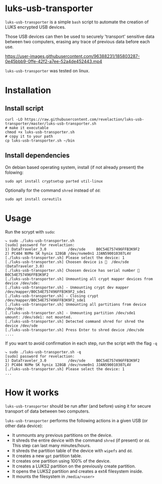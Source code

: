 # luks-usb-transporter

`luks-usb-transporter` is a simple `bash` script to automate the creation of LUKS encrypted USB devices. 

Those USB devices can then be used to securely 'transport' sensitive data
between two computers, erasing any trace of previous data before each use.

https://user-images.githubusercontent.com/96388231/185803287-0e45bbb9-0ffe-42f2-a7ee-52a4de452443.mp4

`luks-usb-transporter` was tested on linux.

# Installation 

## Install script

    curl -LO https://raw.githubusercontent.com/revelaction/luks-usb-transporter/master/luks-usb-transporter.sh 
    # make it executable
    chmod +x luks-usb-transporter.sh
    # copy it to your path
    cp luks-usb-transporter.sh ~/bin

## Install dependencies

On debian based operating system, install (if not already present) the folowing:

    sudo apt install cryptsetup parted util-linux

Optionally for the command `shred` instead of `dd`:

    sudo apt install coreutils

# Usage

Run the scrypt with `sudo`:

    ⤷ sudo ./luks-usb-transporter.sh
    [sudo] password for revelaction:
    1) DataTraveler_3.0          /dev/sde     B0C54E757496FFB3K9F2
    2) PC404 NVMe SK hynix 128GB /dev/nvme0n1 JJAN590010307L4V
    [./luks-usb-transporter.sh] Please select the device: 1
    [./luks-usb-transporter.sh] Choosen device is 💽  /dev/sde (DataTraveler_3.0)
    [./luks-usb-transporter.sh] Choosen device has serial number 🔢  B0C54E757496FFB3K9F2
    [./luks-usb-transporter.sh] Unmounting all crypt mapper devices from device /dev/sde:
    [./luks-usb-transporter.sh] - Unmounting crypt dev mapper /dev/mapper/B0C54E757496FFB3K9F2_sde1
    [./luks-usb-transporter.sh] - Closing crypt /dev/mapper/B0C54E757496FFB3K9F2_sde1
    [./luks-usb-transporter.sh] Unmounting all partitions from device /dev/sde:
    [./luks-usb-transporter.sh] - Unmounting partition /dev/sde1
    umount: /dev/sde1: not mounted.
    [./luks-usb-transporter.sh] Detected command shred for shred the device /dev/sde
    [./luks-usb-transporter.sh] Press Enter to shred device /dev/sde
    ....
    
If you want to avoid confirmation in each step, run the script with the flag `-q`

    ⤷ sudo ./luks-usb-transporter.sh -q
    [sudo] password for revelaction:
    1) DataTraveler_3.0          /dev/sde     B0C54E757496FFB3K9F2
    2) PC404 NVMe SK hynix 128GB /dev/nvme0n1 JJAN590010307L4V
    [./luks-usb-transporter.sh] Please select the device: 1
    ...


# How it works

`luks-usb-transporter` should be run after (and before) using it for secure
transport of data between two computers.

`luks-usb-transporter` performs the following actions in a given USB (or other data device):

- It unmounts any previous partitions on the device.
- It shreds the entire device with the command `shred` (if present) or `dd`.
  This step can last many minutes/hours.
- It shreds the partition table of the device with `wipefs` and `dd`.
- It creates a new `gpt` partition table.
- It creates one partition using 100% of the device.
- It creates a LUKS2 partition on the previously create partition.
- It opens the LUKS2 partition and creates a ext4 filesystem inside.
- It mounts the filesystem in `/media/<user>`
